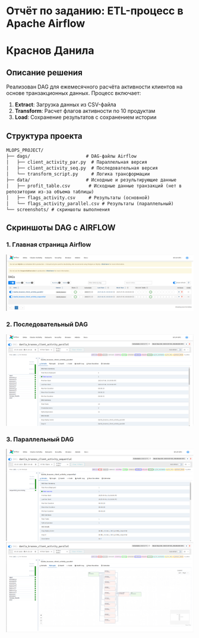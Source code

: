 # Отчёт по заданию: ETL-процесс в Apache Airflow 
# Краснов Данила

## Описание решения

Реализован DAG для ежемесячного расчёта активности клиентов на основе транзакционных данных. Процесс включает:

1. **Extract**: Загрузка данных из CSV-файла
2. **Transform**: Расчет флагов активности по 10 продуктам
3. **Load**: Сохранение результатов с сохранением истории

## Структура проекта

```text
MLOPS_PROJECT/
├── dags/                     # DAG-файлы Airflow
│   ├── client_activity_par.py  # Параллельная версия
│   ├── client_activity_seq.py  # Последовательная версия
│   └── transform_script.py     # Логика трансформации
├── data/                     # Исходные и результирующие данные
│   ├── profit_table.csv       # Исходные данные транзакций (нет в репозитории из-за объема таблицы)
│   ├── flags_activity.csv     # Результаты (основной)
│   └── flags_activity_parallel.csv # Результаты (параллельный)
└── screenshots/ # скриншоты выполнения
```
## Скриншоты **DAG** с **AIRFLOW** 

### 1. Главная страница Airflow
![Главная страница Airflow](screenshots/main.png)

### 2. Последовательный DAG
![Последовательный DAG](screenshots/seq.png)

### 3. Параллельный DAG
![Параллельный DAG](screenshots/par.png)
![Параллельный DAG](screenshots/par_2.png)
